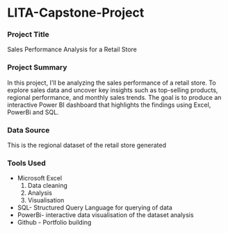 # LITA-Capstone-Project

### Project Title
Sales Performance Analysis for a Retail Store

### Project Summary
In this project, I'll be analyzing the sales performance of a retail store. To explore sales data and uncover key insights such as top-selling products, regional performance, and monthly sales trends. The goal is to produce an interactive Power BI dashboard that highlights the findings using Excel, PowerBi and SQL.

### Data Source
This is the regional dataset of the retail store generated

### Tools Used
- Microsoft Excel
  1. Data cleaning
  2. Analysis
  3. Visualisation
- SQL- Structured Query Language for querying of data
- PowerBi- interactive data visualisation of the dataset analysis
- Github - Portfolio building

